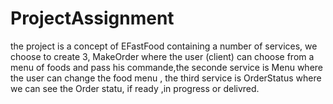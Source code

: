 # ProjectAssignment
the project is a concept of EFastFood containing a number of services, we choose to create 3, MakeOrder where the user (client) can choose from a menu of foods and pass his 
commande,the seconde service is Menu where the user can change the food menu , the third service is OrderStatus where we can see the Order statu, if ready ,in progress or delivred. 
